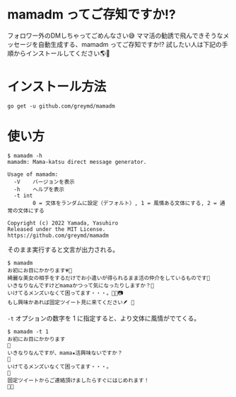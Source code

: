 # mamadm ってご存知ですか⁉️

フォロワー外のDMしちゃってごめんなさい😅
ママ活の勧誘で飛んできそうなメッセージを自動生成する、mamadm ってご存知ですか⁉️
試したい人は下記の手順からインストールしてください🌎🐀

# インストール方法

```
go get -u github.com/greymd/mamadm
```

# 使い方

```
$ mamadm -h
mamadm: Mama-katsu direct message generator.

Usage of mamadm:
  -V	バージョンを表示
  -h	ヘルプを表示
  -t int
    	0 = 文体をランダムに設定（デフォルト）, 1 = 風情ある文体にする, 2 = 通常の文体にする

Copyright (c) 2022 Yamada, Yasuhiro
Released under the MIT License.
https://github.com/greymd/mamadm
```

そのまま実行すると文言が出力される。

```
$ mamadm
お初にお目にかかります💗🐉
綺麗な美女の相手をするだけでお小遣いが得られるまま活の仲介をしているものです🥞
いきなりなんですけどmamaかつって気になったりしますか？🍄
いけてるメンズいなくて困ってます・・・。💸🐮📷
もし興味かあれば固定ツイート見に来てください🪶 👡
```

`-t` オプションの数字を 1 に指定すると、より文体に風情がでてくる。

```
$ mamadm -t 1
お初にお目にかかります
🐧
いきなりなんですが、mama★活興味ないですか？
🎯
いけてるメンズいなくて困ってます・・・。
🥞
固定ツイートからご連絡頂けましたらすぐにはじめれます！
🏐👏
```
